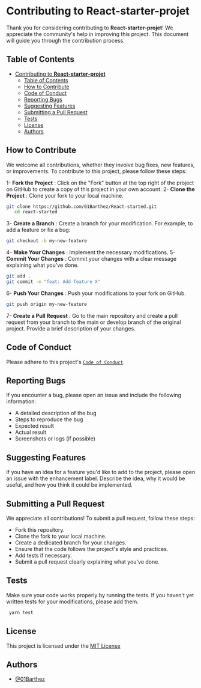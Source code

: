# Contributing to **React-starter-projet**

Thank you for considering contributing to **React-starter-projet**! We appreciate the community's help in improving this project. This document will guide you through the contribution process.

## Table of Contents

- [Contributing to **React-starter-projet**](#contributing-to-react-starter-projet)
  - [Table of Contents](#table-of-contents)
  - [How to Contribute](#how-to-contribute)
  - [Code of Conduct](#code-of-conduct)
  - [Reporting Bugs](#reporting-bugs)
  - [Suggesting Features](#suggesting-features)
  - [Submitting a Pull Request](#submitting-a-pull-request)
  - [Tests](#tests)
  - [License](#license)
  - [Authors](#authors)

## How to Contribute

We welcome all contributions, whether they involve bug fixes, new features, or improvements. To contribute to this project, please follow these steps:

1- **Fork the Project** : Click on the "Fork" button at the top right of the project on GitHub to create a copy of this project in your own account.
2- **Clone the Project** : Clone your fork to your local machine.

```bash
git clone https://github.com/01Barthez/React-started.git
   cd react-started
```

3- **Create a Branch** : Create a branch for your modification. For example, to add a feature or fix a bug:

```bash
git checkout -b my-new-feature
```

4- **Make Your Changes** : Implement the necessary modifications.
5- **Commit Your Changes** : Commit your changes with a clear message explaining what you've done.

```bash
git add .
git commit -m "feat: Add feature X"
```

6- **Push Your Changes** : Push your modifications to your fork on GitHub.

```bash
git push origin my-new-feature
```

7- **Create a Pull Request** : Go to the main repository and create a pull request from your branch to the main or develop branch of the original project. Provide a brief description of your changes.

## Code of Conduct

Please adhere to this project's [`Code of Conduct`](./CODE_OF_CONDUCT.md).

## Reporting Bugs

If you encounter a bug, please open an issue and include the following information:

- A detailed description of the bug
- Steps to reproduce the bug
- Expected result
- Actual result
- Screenshots or logs (if possible)

## Suggesting Features

If you have an idea for a feature you'd like to add to the project, please open an issue with the enhancement label. Describe the idea, why it would be useful, and how you think it could be implemented.

## Submitting a Pull Request

We appreciate all contributions! To submit a pull request, follow these steps:

- Fork this repository.
- Clone the fork to your local machine.
- Create a dedicated branch for your changes.
- Ensure that the code follows the project's style and practices.
- Add tests if necessary.
- Submit a pull request clearly explaining what you've done.

## Tests

Make sure your code works properly by running the tests. If you haven't yet written tests for your modifications, please add them.

```bash
 yarn test
```

## License

This project is licensed under the [MIT License](https://choosealicense.com/licenses/mit/)

## Authors

- [@01Barthez](https://github.com/01Barthez)
